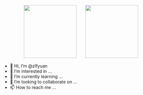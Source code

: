<!-- <img align="right" src="https://github-readme-stats.vercel.app/api?username=zlfyuan&show_icons=true&icon_color=CE1D2D&text_color=718096&bg_color=00000000&hide_title=true&hide_border=true" /> -->

<div align="center">
<span>  </span>
<img height="170px" src="https://github-readme-stats.vercel.app/api?username=Achuan-2" /><span>  </span><img height="170px" src="https://github-readme-stats.vercel.app/api/top-langs/?username=Achuan-2&layout=compact&langs_count=8" />
<span>  </span>
</div>

- 👋 Hi, I’m @zlfyuan
- 👀 I’m interested in ...
- 🌱 I’m currently learning ...
- 💞️ I’m looking to collaborate on ...
- 📫 How to reach me ...

<!---
zlfyuan/zlfyuan is a ✨ special ✨ repository because its `README.md` (this file) appears on your GitHub profile.
You can click the Preview link to take a look at your changes.
--->


